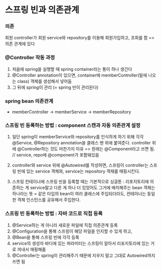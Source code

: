 # 스프링 빈과 의존관계
 
### 의존
회원 controller가 회원 service와 repository를 이용해 회원가입하고, 조회를 함
=> 의존 관계에 있다

### @Controller 작동 과정
1. 처음에 spring을 실행할 때 spring container라는 통이 하나 생긴다
2. @Controller annotation이 있으면, container에 memberController(밑에 나오는 class) 객체를 생성해서 넣어둠
3. 그 뒤에 spring이 관리 (= spring 빈이 관리된다)


### spring bean 의존관계
- memberController -> memberService -> memberRepository

### 스프링 빈 등록하는 방법 : component 스캔과 자동 의존관계 설정
1. 일단 spring이 memberService와 repository를 인식하게 하기 위해 
   각각 @Service, @Repository annotation을 클래스 맨 위에 붙여준다.
   controller 위에 @Controller하는 것도 마찬가지 이유
    => 원래는 @Component라고 쓰면 됨. // service, repo에 @component가 포함돼있음

2. controller와 service 위에 @Autowired를 작성하면,
  스프링이 controller는 스프링 빈에 있는 service 객체와, service는 repository 객체를 매핑시킨다.

3. 스프링 컨테이너에 스프링 빈을 등록할 때는 기본적으로 싱글톤
   : 리포지토리에 의존하는 게 service말고 다른 게 하나 더 있었어도 그거에 배치해주는 
     bean 객체는 하나라는 뜻
    = 같은 타입의 bean이 여러 클래스에 주입되더라도, 컨테이너는 동일한 객체 인스턴스를 공유해서 주입한다.

### 스프링 빈 등록하는 방법 : 자바 코드로 직접 등록
1. @Service하는 게 아니라 새로운 파일에 직접 의존관계 등록
2. @Configuration을 통해 스프링이 해당 파일을 인지할 수 있게 하고,
3. @Bean을 통해 스프링 빈에 각각 등록
4. service의 생성자 바디에 있는 파라미터는 스프링이 알아서 리포지토리에 있는 거로 꺼내서 매핑해줌
5. @Controller는 spring이 관리해주기 때문에 지우지 말고 그대로 Autowired까지 쓰면 됨
